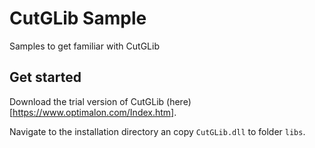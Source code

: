 # CutGLib Sample

Samples to get familiar with CutGLib

## Get started

Download the trial version of CutGLib (here)[https://www.optimalon.com/Index.htm].

Navigate to the installation directory an copy `CutGLib.dll` to folder `libs`.
